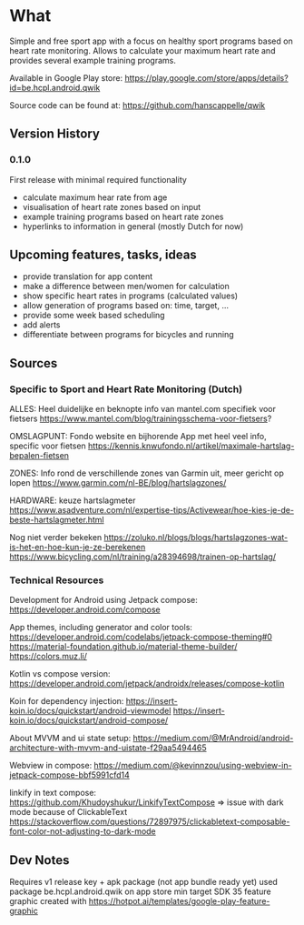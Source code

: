 # What

Simple and free sport app with a focus on healthy sport programs based on heart rate monitoring. 
Allows to calculate your maximum heart rate and provides several example training programs.  

Available in Google Play store: https://play.google.com/store/apps/details?id=be.hcpl.android.qwik

Source code can be found at: https://github.com/hanscappelle/qwik

## Version History

### 0.1.0

First release with minimal required functionality

- calculate maximum hear rate from age
- visualisation of heart rate zones based on input
- example training programs based on heart rate zones
- hyperlinks to information in general (mostly Dutch for now)

## Upcoming features, tasks, ideas

- provide translation for app content
- make a difference between men/women for calculation 
- show specific heart rates in programs (calculated values)
- allow generation of programs based on: time, target, ...
- provide some week based scheduling
- add alerts
- differentiate between programs for bicycles and running

## Sources

### Specific to Sport and Heart Rate Monitoring (Dutch)

ALLES: Heel duidelijke en beknopte info van mantel.com specifiek voor fietsers
https://www.mantel.com/blog/trainingsschema-voor-fietsers?

OMSLAGPUNT: Fondo website en bijhorende App met heel veel info, specific voor fietsen
https://kennis.knwufondo.nl/artikel/maximale-hartslag-bepalen-fietsen

ZONES: Info rond de verschillende zones van Garmin uit, meer gericht op lopen
https://www.garmin.com/nl-BE/blog/hartslagzones/

HARDWARE: keuze hartslagmeter
https://www.asadventure.com/nl/expertise-tips/Activewear/hoe-kies-je-de-beste-hartslagmeter.html

Nog niet verder bekeken
https://zoluko.nl/blogs/blogs/hartslagzones-wat-is-het-en-hoe-kun-je-ze-berekenen
https://www.bicycling.com/nl/training/a28394698/trainen-op-hartslag/

### Technical Resources

Development for Android using Jetpack compose: https://developer.android.com/compose

App themes, including generator and color tools:
https://developer.android.com/codelabs/jetpack-compose-theming#0
https://material-foundation.github.io/material-theme-builder/
https://colors.muz.li/

Kotlin vs compose version:
https://developer.android.com/jetpack/androidx/releases/compose-kotlin

Koin for dependency injection:
https://insert-koin.io/docs/quickstart/android-viewmodel
https://insert-koin.io/docs/quickstart/android-compose/

About MVVM and ui state setup:
https://medium.com/@MrAndroid/android-architecture-with-mvvm-and-uistate-f29aa5494465

Webview in compose:
https://medium.com/@kevinnzou/using-webview-in-jetpack-compose-bbf5991cfd14

linkify in text compose:
https://github.com/Khudoyshukur/LinkifyTextCompose
=> issue with dark mode because of ClickableText
https://stackoverflow.com/questions/72897975/clickabletext-composable-font-color-not-adjusting-to-dark-mode

## Dev Notes

Requires v1 release key + apk package (not app bundle ready yet)
used package be.hcpl.android.qwik on app store
min target SDK 35
feature graphic created with https://hotpot.ai/templates/google-play-feature-graphic